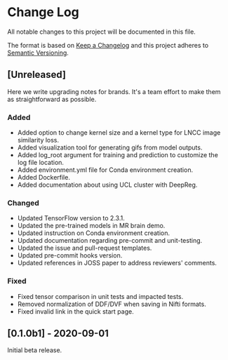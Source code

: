 # Change Log

All notable changes to this project will be documented in this file.

The format is based on [Keep a Changelog](http://keepachangelog.com/) and this project
adheres to [Semantic Versioning](http://semver.org/).

## [Unreleased]

Here we write upgrading notes for brands. It's a team effort to make them as
straightforward as possible.

### Added

- Added option to change kernel size and a kernel type for LNCC image similarity loss.
- Added visualization tool for generating gifs from model outputs.
- Added log_root argument for training and prediction to customize the log file
  location.
- Added environment.yml file for Conda environment creation.
- Added Dockerfile.
- Added documentation about using UCL cluster with DeepReg.

### Changed

- Updated TensorFlow version to 2.3.1.
- Updated the pre-trained models in MR brain demo.
- Updated instruction on Conda environment creation.
- Updated documentation regarding pre-commit and unit-testing.
- Updated the issue and pull-request templates.
- Updated pre-commit hooks version.
- Updated references in JOSS paper to address reviewers' comments.

### Fixed

- Fixed tensor comparison in unit tests and impacted tests.
- Removed normalization of DDF/DVF when saving in Nifti formats.
- Fixed invalid link in the quick start page.

## [0.1.0b1] - 2020-09-01

Initial beta release.
